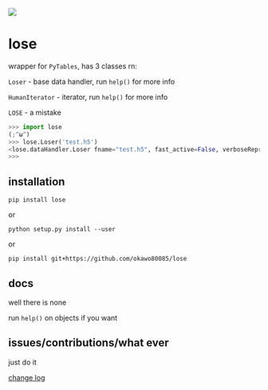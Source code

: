 ![](https://github.com/okawo80085/lose/workflows/unit%20tests/badge.svg)
# lose

wrapper for `PyTables`, has 3 classes rn:

`Loser` - base data handler, run `help()` for more info

`HumanIterator` - iterator, run `help()` for more info

`LOSE` - a mistake

```python
>>> import lose
(;^ω^)
>>> lose.Loser('test.h5')
<lose.dataHandler.Loser fname="test.h5", fast_active=False, verboseRepr=False at 0x7f36454ba820>
>>>
```

## installation
```
pip install lose
```

or

```
python setup.py install --user
```

or 

```
pip install git+https://github.com/okawo80085/lose
```

## docs

well there is none

run `help()` on objects if you want

## issues/contributions/what ever
just do it


[change log](changeLog.md)